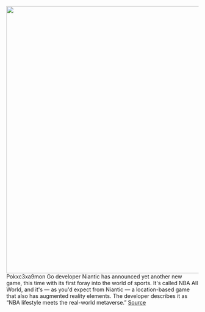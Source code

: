 <img src='' width='700px' /><br/>
Pokxc3xa9mon Go developer Niantic has announced yet another new game, this time with its first foray into the world of sports. It's called NBA All World, and it's — as you'd expect from Niantic — a location-based game that also has augmented reality elements. The developer describes it as “NBA lifestyle meets the real-world metaverse.”
<a href='https://www.theverge.com/2022/6/28/23185384/nba-all-world-ar-location-game-niantic-pokemon-go'> Source <a/>